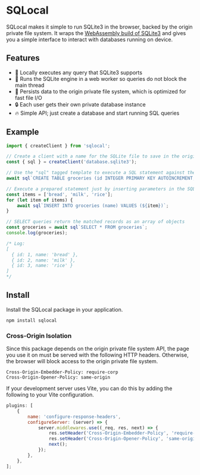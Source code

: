 # SQLocal

SQLocal makes it simple to run SQLite3 in the browser, backed by the origin private file system. It wraps the [WebAssembly build of SQLite3](https://sqlite.org/wasm/doc/trunk/index.md) and gives you a simple interface to interact with databases running on device.

## Features

- 🔎 Locally executes any query that SQLite3 supports
- 🧵 Runs the SQLite engine in a web worker so queries do not block the main thread
- 📂 Persists data to the origin private file system, which is optimized for fast file I/O
- 🔒 Each user gets their own private database instance
- 🔥 Simple API; just create a database and start running SQL queries

## Example

```typescript
import { createClient } from 'sqlocal';

// Create a client with a name for the SQLite file to save in the origin private file system
const { sql } = createClient('database.sqlite3');

// Use the "sql" tagged template to execute a SQL statement against the SQLite database
await sql`CREATE TABLE groceries (id INTEGER PRIMARY KEY AUTOINCREMENT, name TEXT)`;

// Execute a prepared statement just by inserting parameters in the SQL string
const items = ['bread', 'milk', 'rice'];
for (let item of items) {
	await sql`INSERT INTO groceries (name) VALUES (${item})`;
}

// SELECT queries return the matched records as an array of objects
const groceries = await sql`SELECT * FROM groceries`;
console.log(groceries);

/* Log:
[
  { id: 1, name: 'bread' },
  { id: 2, name: 'milk' },
  { id: 3, name: 'rice' }
]
*/
```

## Install

Install the SQLocal package in your application.

```sh
npm install sqlocal
```

### Cross-Origin Isolation

Since this package depends on the origin private file system API, the page you use it on must be served with the following HTTP headers. Otherwise, the browser will block access to the origin private file system.

```
Cross-Origin-Embedder-Policy: require-corp
Cross-Origin-Opener-Policy: same-origin
```

If your development server uses Vite, you can do this by adding the following to your Vite configuration.

```javascript
plugins: [
	{
		name: 'configure-response-headers',
		configureServer: (server) => {
			server.middlewares.use((_req, res, next) => {
				res.setHeader('Cross-Origin-Embedder-Policy', 'require-corp');
				res.setHeader('Cross-Origin-Opener-Policy', 'same-origin');
				next();
			});
		},
	},
];
```
